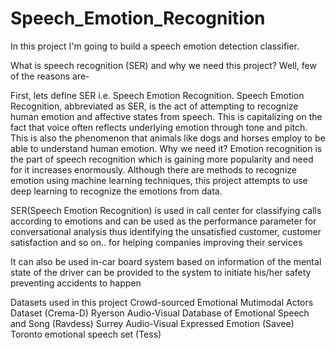 # Speech_Emotion_Recognition

In this project I'm going to build a speech emotion detection classifier.

What is speech recognition (SER) and why we need this project? Well, few of the reasons are-

First, lets define SER i.e. Speech Emotion Recognition.
Speech Emotion Recognition, abbreviated as SER, is the act of attempting to recognize human emotion and affective states from speech. This is capitalizing on the fact that voice often reflects underlying emotion through tone and pitch. This is also the phenomenon that animals like dogs and horses employ to be able to understand human emotion.
Why we need it?
Emotion recognition is the part of speech recognition which is gaining more popularity and need for it increases enormously. Although there are methods to recognize emotion using machine learning techniques, this project attempts to use deep learning to recognize the emotions from data.

SER(Speech Emotion Recognition) is used in call center for classifying calls according to emotions and can be used as the performance parameter for conversational analysis thus identifying the unsatisfied customer, customer satisfaction and so on.. for helping companies improving their services

It can also be used in-car board system based on information of the mental state of the driver can be provided to the system to initiate his/her safety preventing accidents to happen

Datasets used in this project
Crowd-sourced Emotional Mutimodal Actors Dataset (Crema-D)
Ryerson Audio-Visual Database of Emotional Speech and Song (Ravdess)
Surrey Audio-Visual Expressed Emotion (Savee)
Toronto emotional speech set (Tess)
